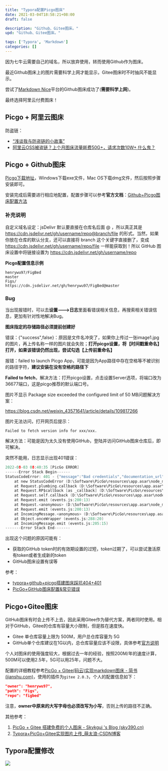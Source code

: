 ```yaml
---
title: "Typora配置Picgo图床"
date: 2021-03-04T18:58:21+08:00
draft: false

description: "Github、Gitee图床。"
upd: "Github、Gitee图床。"

tags: ['Typora', 'Markdown']
categories: []
---
```


<!--more-->

因为七牛云需要自己的域名，所以放弃使用，转而使用Github作为图床。

最近Github图床上的图片需要科学上网才能显示，Gitee图床时不时抽风不能显示。

尝试了[Markdown Nice](https://editor.mdnice.com/)平台的Github图床成功了(**需要科学上网**)。

最终选择阿里云付费图床！

## Picgo + 阿里云图床

防盗链：
- [“浅谈我与防盗链的小故事”](https://www.cnblogs.com/fengailin/p/16377018.html)
- [阿里云OSS被盗链？上个月图床流量耗费50G+，请求次数10W+,什么鬼？](https://blog.51cto.com/u_15018708/2647327)

## Picgo + Github图床

[Picgo下载地址](https://github.com/Molunerfinn/PicGo/releases)，Windows下载exe文件，Mac OS下载dmg文件，然后按照步骤安装即可。

安装完成后需要进行相应地配置，配置步骤可以参考**官方文档**：[Github+Picgo图床配置方法](https://picgo.github.io/PicGo-Doc/zh/guide/config.html#github图床)


### 补充说明

自定义域名设定：jsDelivr  默认要直接在仓库名后面 @ ，所以真正其是 https://cdn.jsdelivr.net/gh/username/repo@branch/file 的形式。当然，如果你放在仓库的默认分支，还可以直接将 branch 这个关键字直接删了，变成 https://cdn.jsdelivr.net/gh/username/repo/file 一样能获取到！所以 GitHub 图床设置中将链接设置为 https://cdn.jsdelivr.net/gh/username/repo 


**Picgo配置信息示例**

```
henrywu97/FigBed
master
Figs/
https://cdn.jsdelivr.net/gh/henrywu97/FigBed@master
```

### Bug

当出现报错时，可以去**设置--->日志**里面看错误相关信息，再搜索相关错误信息，更加有针对性地解决Bug。

**图床指定的存储路径必须提前创建好**

错误：{"success",false}：原因是文件名冲突了，如果你上传过一张image1.jpg的图片，再上传名称一样的图片就会失败；**打开picgo设置，将【时间戳重命名】打开，如果该错误仍然出现，尝试勾选【上传前重命名】**

报错：failed to launch Picgo App，可能是因为App路径中存在空格等不被识别的路径字符，**建议安装在没有空格的路径下**

**Failed to fetch**，解决方法：打开picgo设置，点击设置Server选项，将端口改为36677端口，这是picgo推荐的默认端口号。

图片不显示 Package size exceeded the configured limit of 50 MB问题解决方案：

https://blog.csdn.net/weixin_43571641/article/details/109817266

图片无法访问，打开网页后提示：

```
Failed to fetch version info for xxx/xxx.
```

解决方法：可能是因为太久没有使用GitHub，登陆并访问GitHub图床仓库后，即可解决。

突然不能用，日志显示出现401错误：

```c
2022-08-03 08:40:35 [PicGo ERROR] 
------Error Stack Begin------
StatusCodeError: 401 - {"message":"Bad credentials","documentation_url":"https://docs.github.com/rest"}
    at new StatusCodeError (D:\Software\PicGo\resources\app.asar\node_modules\request-promise-core\lib\errors.js:32:15)
    at Request.plumbing.callback (D:\Software\PicGo\resources\app.asar\node_modules\request-promise-core\lib\plumbing.js:104:33)
    at Request.RP$callback [as _callback] (D:\Software\PicGo\resources\app.asar\node_modules\request-promise-core\lib\plumbing.js:46:31)
    at Request.self.callback (D:\Software\PicGo\resources\app.asar\node_modules\request\request.js:185:22)
    at Request.emit (events.js:200:13)
    at Request.<anonymous> (D:\Software\PicGo\resources\app.asar\node_modules\request\request.js:1154:10)
    at Request.emit (events.js:200:13)
    at IncomingMessage.<anonymous> (D:\Software\PicGo\resources\app.asar\node_modules\request\request.js:1076:12)
    at Object.onceWrapper (events.js:288:20)
    at IncomingMessage.emit (events.js:205:15)
-------Error Stack End------- 
```

出现这个问题的原因可能有：
- 获取的GitHub token时的有效期设置的过短，token过期了，可以尝试激活原有token或者生成新的token
- GitHub图床设置有误等

参考：
- [typora+github+picgo搭建图床踩坑404+401](https://blog.csdn.net/qq_52092705/article/details/121452388)
- [PicGo+GitHub图床配置&常见错误](http://b.aksy.space/study-notes/514.html)

## Picgo+Gitee图床

GitHub图床有时会上传不上去，因此采用Gitee作为替代方案，两者同时使用。相对于GitHub，Gitee的仓库有容量大小限制，但是胜在速度快。

- Gitee 单仓库容量上限为 500M，用户总仓库容量为 5G
- GitHub单个仓库建议在1G以内，总仓库容量应该不设限，具体参考[官方说明](https://docs.github.com/en/github/managing-large-files/working-with-large-files/what-is-my-disk-quota)

个人对图床的使用强度较大，根据过去一年的经验，按照200M/年的速度计算，500M可以使用2.5年，5G可以用25年，问题不大。

配置的详细教程参考[PicGo + Gitee(码云)实现markdown图床 - 简书 (jianshu.com)](https://www.jianshu.com/p/b69950a49ae2)，使用的插件为`gitee 2.0.3`，个人的配置信息如下：

```json
"owner": "henrywu97",
"path": "Figs",
"repo": "figbed"
```

注意，**owner中原来的大写字母也必须改写为小写**，否则上传的路径不正确。

其他参考：

1. [PicGo + Gitee 搭建免费的个人图床 - Skykguj 's Blog (sky390.cn)](https://blog.sky390.cn/archives/96/)
2. [Typora+PicGo+Gitee实现图片上传_萌太浪-CSDN博客](https://blog.csdn.net/u013206259/article/details/105911868)

## Typora配置修改

![](https://cdn.jsdelivr.net/gh/henrywu97/FigBed/Figs/20210303191458.png)




